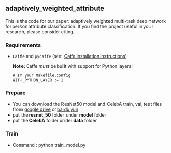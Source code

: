 ## adaptively\_weighted\_attribute
This is the code for our paper: adaptively weighted multi-task deep network for person attribute classification. If you find the project useful in your research, please consider citing.


### Requirements 

- `Caffe` and `pycaffe` (see: [Caffe installation instructions](http://caffe.berkeleyvision.org/installation.html))

  **Note:** Caffe *must* be built with support for Python layers!

  ```make
  # In your Makefile.config
  WITH_PYTHON_LAYER := 1
  ```

### Prepare

- You can download the ResNet50 model and CelebA train, val, test files from [google drive](https://drive.google.com/open?id=0B3S9YfMB_24QZENmaXYzdTFvdkE) or [baidu yun](http://pan.baidu.com/s/1hrJUedm)
-  put the **resnet_50** folder under **model** folder
-  put the **CelebA** folder under **data** folder.

### Train

- Command : python train_model.py



